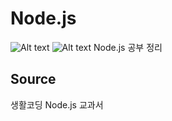 # Node.js
![Alt text](https://img.shields.io/badge/Language-JavaScript-green) ![Alt text](https://img.shields.io/badge/RunTime-Node.js-9cf)
Node.js 공부 정리

## Source

생활코딩
Node.js 교과서
